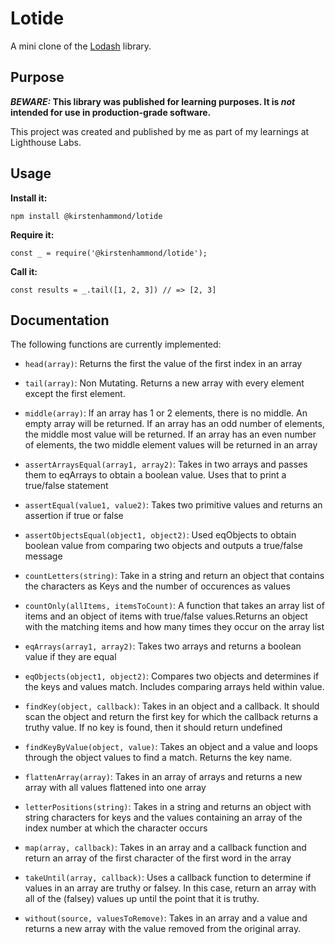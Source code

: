 # Lotide

A mini clone of the [Lodash](https://lodash.com) library.

## Purpose

**_BEWARE:_ This library was published for learning purposes. It is _not_ intended for use in production-grade software.**

This project was created and published by me as part of my learnings at Lighthouse Labs. 

## Usage

**Install it:**

`npm install @kirstenhammond/lotide`

**Require it:**

`const _ = require('@kirstenhammond/lotide');`

**Call it:**

`const results = _.tail([1, 2, 3]) // => [2, 3]`

## Documentation

The following functions are currently implemented:

* `head(array)`: Returns the first the value of the first index in an array

* `tail(array)`: Non Mutating. Returns a new array with every element except the first element.

* `middle(array)`: If an array has 1 or 2 elements, there is no middle. An empty array will be returned. If an array has an odd number of elements, the middle most value will be returned. If an array has an even number of elements, the two middle element values will be returned in an array

* `assertArraysEqual(array1, array2)`: Takes in two arrays and passes them to eqArrays to obtain a boolean value. Uses that to print a true/false statement

* `assertEqual(value1, value2)`: Takes two primitive values and returns an assertion if true or false

* `assertObjectsEqual(object1, object2)`: Used eqObjects to obtain boolean value from comparing two objects and outputs a true/false message

* `countLetters(string)`: Take in a string and return an object that contains the characters as Keys and the number of occurences as values

* `countOnly(allItems, itemsToCount)`: A function that takes an array list of items and an object of items with true/false values.Returns an object with the matching items and how many times they occur on the array list

* `eqArrays(array1, array2)`: Takes two arrays and returns a boolean value if they are equal

* `eqObjects(object1, object2)`: Compares two objects and determines if the keys and values match. Includes comparing arrays held within value.

* `findKey(object, callback)`: Takes in an object and a callback. It should scan the object and return the first key for which the callback returns a truthy value. If no key is found, then it should return undefined

* `findKeyByValue(object, value)`: Takes an object and a value and loops through the object values to find a match. Returns the key name.

* `flattenArray(array)`: Takes in an array of arrays and returns a new array with all values flattened into one array

* `letterPositions(string)`: Takes in a string and returns an object with string characters for keys and the values containing an array of the index number at which the character occurs

* `map(array, callback)`: Takes in an array and a callback function and return an array of the first character of the first word in the array

* `takeUntil(array, callback)`: Uses a callback function to determine if values in an array are truthy or falsey. In this case, return an array with all of the (falsey) values up until the point that it is truthy.

* `without(source, valuesToRemove)`: Takes in an array and a value and returns a new array with the value removed from the original array.
